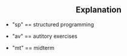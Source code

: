<h2 align="center">Explanation</h2>

- "sp" == structured programming

- "av" == autitory exercises

- "mt" == midterm

